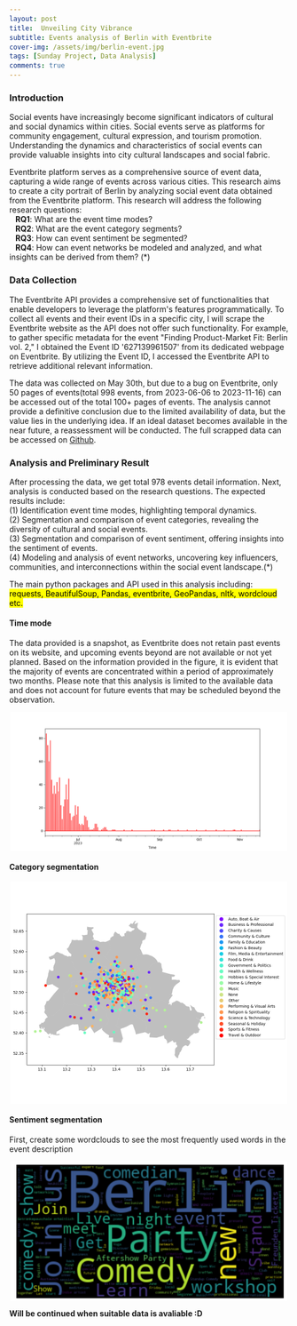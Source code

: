 ```yaml
---
layout: post
title:  Unveiling City Vibrance
subtitle: Events analysis of Berlin with Eventbrite
cover-img: /assets/img/berlin-event.jpg
tags: [Sunday Project, Data Analysis]
comments: true
---
```


### Introduction

Social events have increasingly become significant indicators of cultural and social dynamics within cities. Social events serve as platforms for community engagement, cultural expression, and tourism promotion. Understanding the dynamics and characteristics of social events can provide valuable insights into city cultural landscapes and social fabric.

Eventbrite platform serves as a comprehensive source of event data, capturing a wide range of events across various cities. This research aims to create a city portrait of Berlin by analyzing social event data obtained from the Eventbrite platform. This research will address the following research questions:<br>
&ensp; **RQ1**: What are the event time modes? <br>
&ensp; **RQ2**: What are the event category segments? <br>
&ensp; **RQ3**: How can event sentiment be segmented? <br>
&ensp; **RQ4**: How can event networks be modeled and analyzed, and what insights can be derived from them? (*)

### Data Collection
The Eventbrite API provides a comprehensive set of functionalities that enable developers to leverage the platform's features programmatically. 
To collect all events and their event IDs in a specific city, I will scrape the Eventbrite website as the API does not offer such functionality. For example, to gather specific metadata for the event "Finding Product-Market Fit: Berlin vol. 2," I obtained the Event ID '627139961507' from its dedicated webpage on Eventbrite. By utilizing the Event ID, I accessed the Eventbrite API to retrieve additional relevant information. 

The data was collected on May 30th, but due to a bug on Eventbrite, only 50 pages of events(total 998 events, from 2023-06-06 to 2023-11-16) can be accessed out of the total 100+ pages of events. The analysis cannot provide a definitive conclusion due to the limited availability of data, but the value lies in the underlying idea. If an ideal dataset becomes available in the near future, a reassessment will be conducted. The full scrapped data can be accessed on [Github](https://github.com/chennnxu/eventbrite/tree/29263d81ee27797d60ee31f141c1946fd6e095eb/data).

### Analysis and Preliminary Result

After processing the data, we get total 978 events detail information. Next, analysis is conducted based on the research questions. The expected results include:<br>
(1) Identification event time modes, highlighting temporal dynamics.<br>
(2) Segmentation and comparison of event categories, revealing the diversity of cultural and social events.<br>
(3) Segmentation and comparison of event sentiment, offering insights into the sentiment of events.<br>
(4) Modeling and analysis of event networks, uncovering key influencers, communities, and interconnections within the social event landscape.(*)

The main python packages and API used in this analysis including:
<mark>
requests, BeautifulSoup, Pandas, eventbrite, GeoPandas, nltk, wordcloud etc.
</mark>

#### Time mode
The data provided is a snapshot, as Eventbrite does not retain past events on its website, and upcoming events beyond are not available or not yet planned. Based on the information provided in the figure, it is evident that the majority of events are concentrated within a period of approximately two months. Please note that this analysis is limited to the available data and does not account for future events that may be scheduled beyond the observation.
<div align = "center">
<img src="/assets/img/eventbrite/time_mode.png" width = "500" alt="timemode" align=center />
</div>

#### Category segmentation

<div align = "center">
<img src="/assets/img/eventbrite/category.png" width = "500" alt="category" align=center />
</div>

#### Sentiment segmentation

First, create some wordclouds to see the most frequently used words in the event description
<div align = "center">
<img src="/assets/img/eventbrite/wordcloud.png" width = "500" alt="category" align=center />
</div>

**Will be continued when suitable data is avaliable :D**